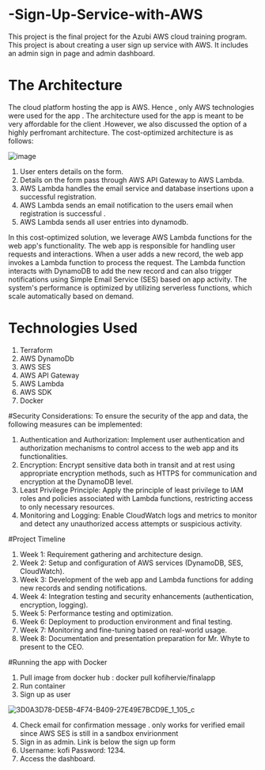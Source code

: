 # -Sign-Up-Service-with-AWS
This project is the final project for the Azubi AWS cloud training program. This project is about creating a user sign up service with AWS. It includes an admin sign in page and admin dashboard.

# The Architecture
The cloud platform hosting the app is AWS. Hence , only AWS technologies were used for the app . The architecture used for the app is meant to be very affordable for the client .However, we also discussed the option of a highly perfromant architecture. The cost-optimized architecture is as follows:

![image](https://github.com/kaynert/-Sign-Up-Service-with-AWS/assets/18236391/cc8bf51d-9578-4362-a38e-b6d20e5255d8)

1. User enters details on the form.
2. Details on the form pass through AWS API Gateway to AWS Lambda.
3. AWS Lambda handles the email service and database insertions upon a successful registration.
4. AWS Lambda sends an email notification to the users email when registration is successful .
5. AWS Lambda sends all user entries into dynamodb. 

In this cost-optimized solution, we leverage AWS Lambda functions for the web app's functionality. The web app is responsible for handling user requests and interactions. When a user adds a new record, the web app invokes a Lambda function to process the request. The Lambda function interacts with DynamoDB to add the new record and can also trigger notifications using Simple Email Service (SES) based on app activity. The system's performance is optimized by utilizing serverless functions, which scale automatically based on demand.


# Technologies Used
1. Terraform
2. AWS DynamoDb
3. AWS SES
4. AWS API Gateway
5. AWS Lambda
6. AWS SDK
7. Docker 

#Security Considerations:
To ensure the security of the app and data, the following measures can be implemented:
1. Authentication and Authorization: Implement user authentication and authorization mechanisms to control access to the web app and its functionalities.
2. Encryption: Encrypt sensitive data both in transit and at rest using appropriate encryption methods, such as HTTPS for communication and encryption at the DynamoDB level.
3. Least Privilege Principle: Apply the principle of least privilege to IAM roles and policies associated with Lambda functions, restricting access to only necessary resources.
4. Monitoring and Logging: Enable CloudWatch logs and metrics to monitor and detect any unauthorized access attempts or suspicious activity.

#Project Timeline
1. Week 1: Requirement gathering and architecture design.
2. Week 2: Setup and configuration of AWS services (DynamoDB, SES, CloudWatch).
3. Week 3: Development of the web app and Lambda functions for adding new records and sending notifications.
4. Week 4: Integration testing and security enhancements (authentication, encryption, logging).
5. Week 5: Performance testing and optimization.
6. Week 6: Deployment to production environment and final testing.
7. Week 7: Monitoring and fine-tuning based on real-world usage.
8. Week 8: Documentation and presentation preparation for Mr. Whyte to present to the CEO.

#Running the app with Docker
1. Pull image from docker hub : docker pull kofihervie/finalapp
2. Run container
3. Sign up as user

![3D0A3D78-DE5B-4F74-B409-27E49E7BCD9E_1_105_c](https://github.com/kaynert/-Sign-Up-Service-with-AWS/assets/18236391/fb89fa5a-409c-4099-adf2-f2ac6a4a175a)

4. Check email for confirmation message . only works for verified email since AWS SES is still in a sandbox envirionment
5. Sign in as admin. Link is below the sign up form
6. Username: kofi Password: 1234.
7. Access the dashboard. 




